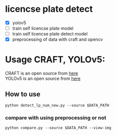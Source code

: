 # licencse plate detect
- [x] yolov5
- [ ] train self licencse plate model
- [ ] train self licencse plate detect model
- [x] preprocessing of data with craft and opencv

# Usage CRAFT, YOLOv5:
CRAFT is an open source from [here](https://github.com/clovaai/CRAFT-pytorch)  
YOLOv5 is an open source from [here](https://github.com/ultralytics/yolov5) 

## How to use
```shell
python detect_lp_num_new.py --source $DATA_PATH
```
### compare with using preprocessing or not
```shell
python compare.py --source $DATA_PATH --view-img
```
